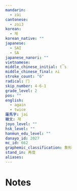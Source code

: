 ```yaml
---
mandarin:
  - zài
cantonese:
  - zoi3
korean:
  - 재
korean_native: ""
japanese:
  - SAI
  - SA
japanese_nanori: ""
vietnamese:
middle_chinese_initial: t͡s
middle_chinese_final: ʌi
stroke_count: "6"
radical: 冂
skip_number: 4-6-1
grade_level: 2
pos: ""
english:
  - again
  - twice
羅馬字: jai
韓文: 재
joyo_level: ""
hsk_level: ""
hanmun_edu_level: ""
danayo_id: 2027
mc_id: 662
graphemic_classification: 象形
stand_in: 再度
aliases:
---
```


# Notes
